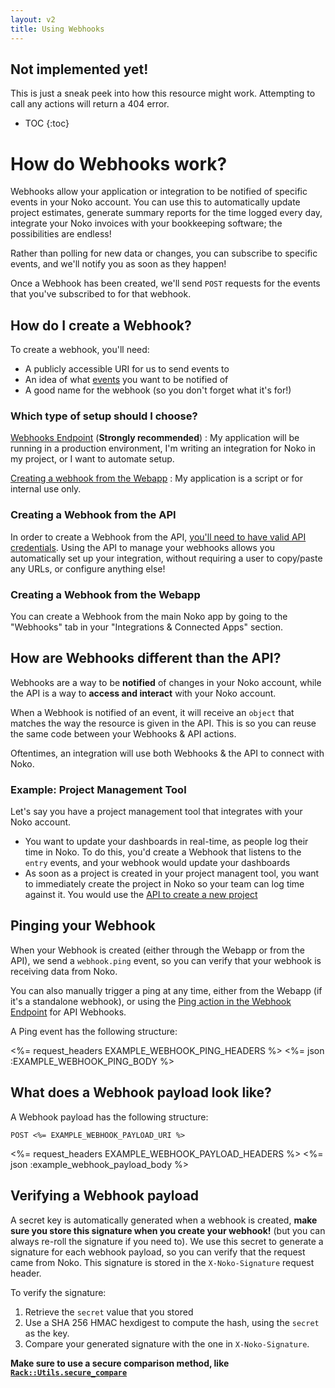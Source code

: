 ```yaml
---
layout: v2
title: Using Webhooks
---
```


<div class="note warning sticky">
 <h2>Not implemented yet!</h2>
 <p>This is just a sneak peek into how this resource might work. Attempting to call any actions will return a 404 error.</p>
</div>

* TOC
{:toc}

# How do Webhooks work?

Webhooks allow your application or integration to be notified of specific events in your Noko account. You can use this to automatically update project estimates, generate summary reports for the time logged every day, integrate your Noko invoices with your bookkeeping software; the possibilities are endless!

Rather than polling for new data or changes, you can subscribe to specific events, and we'll notify you as soon as they happen!

Once a Webhook has been created, we'll send `POST` requests for the events that you've subscribed to for that webhook.

## How do I create a Webhook?

To create a webhook, you'll need:

* A publicly accessible URI for us to send events to
* An idea of what [events](/v2/webhook_events/) you want to be notified of
* A good name for the webhook (so you don't forget what it's for!)

### Which type of setup should I choose?

[Webhooks Endpoint](/v2/webhooks/) (**Strongly recommended**)
: My application will be running in a production environment, I'm writing an integration for Noko in my project, or I want to automate setup.

[Creating a webhook from the Webapp](#creating-a-webhook-from-the-webapp)
: My application is a script or for internal use only.

### Creating a Webhook from the API

In order to create a Webhook from the API, [you'll need to have valid API credentials](/v2/authentication). Using the API to manage your webhooks allows you automatically set up your integration, without requiring a user to copy/paste any URLs, or configure anything else!

### Creating a Webhook from the Webapp

You can create a Webhook from the main Noko app by going to the "Webhooks" tab in your "Integrations & Connected Apps" section.

## How are Webhooks different than the API?

Webhooks are a way to be **notified** of changes in your Noko account, while the API is a way to **access and interact** with your Noko account.

When a Webhook is notified of an event, it will receive an `object` that matches the way the resource is given in the API. This is so you can reuse the same code between your Webhooks & API actions.

Oftentimes, an integration will use both Webhooks & the API to connect with Noko.

### Example: Project Management Tool

Let's say you have a project management tool that integrates with your Noko account.

* You want to update your dashboards in real-time, as people log their time in Noko. To do this, you'd create a Webhook that listens to the `entry` events, and your webhook would update your dashboards
* As soon as a project is created in your project managent tool, you want to immediately create the project in Noko so your team can log time against it. You would use the [API to create a new project](/v2/projects/#create-a-project)


## Pinging your Webhook

When your Webhook is created (either through the Webapp or from the API), we send a `webhook.ping` event, so you can verify that your webhook is receiving data from Noko.

You can also manually trigger a ping at any time, either from the Webapp (if it's a standalone webhook), or using the [Ping action in the Webhook Endpoint](/v2/webhooks/#ping-a-webhook) for API Webhooks.

A Ping event has the following structure:

<%= request_headers EXAMPLE_WEBHOOK_PING_HEADERS %>
<%= json :EXAMPLE_WEBHOOK_PING_BODY %>

## What does a Webhook payload look like?

A Webhook payload has the following structure:

~~~
POST <%= EXAMPLE_WEBHOOK_PAYLOAD_URI %>
~~~

<%= request_headers EXAMPLE_WEBHOOK_PAYLOAD_HEADERS %>
<%= json :example_webhook_payload_body %>


## Verifying a Webhook payload

A secret key is automatically generated when a webhook is created, **make sure you store this signature when you create your webhook!** (but you can always re-roll the signature if you need to). We use this secret to generate a signature for each webhook payload, so you can verify that the request came from Noko. This signature is stored in the `X-Noko-Signature` request header.

To verify the signature:

1. Retrieve the `secret` value that you stored
2. Use a SHA 256 HMAC hexdigest to compute the hash, using the `secret` as the key.
3. Compare your generated signature with the one in `X-Noko-Signature`.

**Make sure to use a secure comparison method, like [`Rack::Utils.secure_compare`](https://www.rubydoc.info/gems/rack/Rack/Utils#secure_compare-class_method)**


